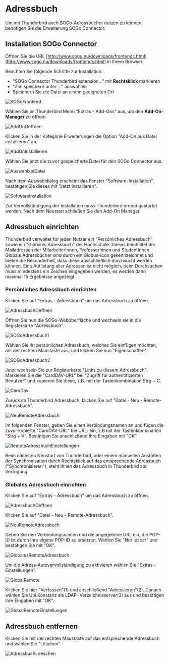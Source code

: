 # Adressbuch

Um mit Thunderbird auch SOGo-Adressbücher nutzen zu können, benötigen Sie die Erweiterung SOGo Connector.

## Installation SOGo Connector

Öffnen Sie die URL [http://www.sogo.nu/downloads/frontends.html](http://www.sogo.nu/downloads/frontends.html) in Ihrem Browser. 

Beachten Sie folgende Schritte zur Installation:

- "SOGo Connector Thunderbird extension..." mit **Rechtsklick** markieren 
- "Ziel speichern unter ..." auswählen
- Speichern Sie die Datei an einem geeigneten Ort

![SOGoFrontend](img/SOGoFrontend.jpg)

Wählen Sie im Thunderbird Menü "Extras - Add-Ons" aus, um den **Add-On-Manager** zu öffnen.

![AddOnOeffnen](img/AddOnOeffnen.jpg)

Klicken Sie in der Kategorie Erweiterungen die Option "Add-On aus Datei installieren" an.

![AddOnInstallieren](img/AddOnInstallieren.jpg)

Wählen Sie jetzt die zuvor gespeicherte Datei für den SOGo Connector aus.

![AuswahlxpiDatei](img/AuswahlxpiDatei.jpg)

Nach dem Auswahldialog erscheint das Fenster "Software-Installation", bestätigen Sie dieses mit "Jetzt installieren".

![SoftwareInstallation](img/SoftwareInstallation.jpg)

Zur Vervollständigung der Installation muss Thunderbird erneut gestartet werden. Nach dem Neustart schließen Sie den Add-On Manager. 

## Adressbuch einrichten

Thunderbird verwaltet für jeden Nutzer ein "Persönliches Adressbuch" sowie  ein "Globales Adressbuch" der Hochschule. Dieses beinhaltet die Mailadressen der MitarbeiterInnen, ProfessorInnen und StudentInnen.
Globale Adressbücher sind durch ein Globus-Icon gekennzeichnet und bieten die Besonderheit, dass diese ausschließlich durchsucht werden können. Eine Auflistung aller Adressen ist nicht möglich, beim Durchsuchen muss mindestens ein Zeichen eingegeben werden, es werden dann maximal 15 Ergebnisse angezeigt.

### Persönliches Adressbuch einrichten

Klicken Sie auf "Extras - Adressbuch" um das Adressbuch zu öffnen.

![AdressbuchOeffnen](img/AdressbuchOeffnen.jpg)

Öffnen Sie nun die SOGo-Weboberfläche und wechseln sie in die Registerkarte "Adressbuch".

![SOGoAdressbuch1](img/SOGoAdressbuch1.jpg)

Wählen Sie ihr persönliches Adressbuch, welches Sie einfügen möchten, mit der rechten Maustaste aus, und klicken Sie nun "Eigenschaften".

![SOGoAdressbuch2](img/SOGoAdressbuch2.jpg)

Jetzt wechseln Sie zur Registerkarte "Links zu diesem Adressbuch". Markieren Sie die "CardDAV-URL" bei "Zugriff für authentifizierten Benutzer" und kopieren Sie diese, z.B. mit der Tastenkombination Strg + C.

![CardDav](img/CardDav.jpg)

Zurück im Thunderbird Adressbuch, klicken Sie auf "Datei - Neu - Remote-Adressbuch".

![NeuRemoteAdressbuch](img/NeuRemoteAdressbuch.jpg)

Im folgenden Fenster, geben Sie einen Verbindungsnamen an und fügen die zuvor kopierte "CardDAV-URL" bei URL: ein, z.B mit der Tastenkombination "Strg + V". Bestätigen Sie anschließend Ihre Eingaben mit "OK"

![RemoteAdressbuchEinstellungen](img/RemoteAdressbuchEinstellungen.jpg)

Beim nächsten Neustart von Thunderbird, oder einem manuellen Anstoßen der Synchronisation durch Rechtsklick auf das entsprechende Adressbuch ("Synchronisieren"), steht Ihnen das Adressbuch in Thunderbird zur Verfügung.

### Globales Adressbuch einrichten

Klicken Sie auf "Extras - Adressbuch" um das Adressbuch zu öffnen.

![AdressbuchOeffnen](img/AdressbuchOeffnen.jpg)

Klicken Sie auf "Datei - Neu - Remote-Adressbuch".

![NeuRemoteAdressbuch](img/NeuRemoteAdressbuch.jpg)

Geben Sie den Verbindungsnamen und die angegebene URL ein, die POP-ID ist durch Ihre eigene POP-ID zu ersetzen. Wählen Sie "Nur lesbar" und bestätigen Sie mit "OK".

![GlobalesRemoteAdressbuch](img/GlobalesRemoteAdressbuch.jpg)

Um die Adress-Autovervollständigung zu aktivieren wählen Sie "Extras - Einstellungen".

![GlobalRemote](img/GlobalRemote.jpg)

Klicken Sie hier "Verfassen"(1) und anschließend "Adressieren"(2). Danach wählen Sie Uni Konstanz als LDAP- Verzeichnisserver(3) aus und bestätigen Ihre Eingaben mit "OK".

![GlobalRemoteEinstellungen](img/GlobalRemoteEinstellungen.jpg)

## Adressbuch entfernen

Klicken Sie mit der rechten Maustaste auf das entsprechende Adressbuch und wählen Sie "Löschen".

![AdressbuchLoeschen](img/AdressbuchLoeschen.jpg)

